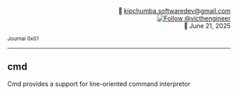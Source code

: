 <p align="right">
    <strong>📨 </strong> <a href="mailto:kipchumba.softwaredev@gmail.com">kipchumba.softwaredev@gmail.com</a><br>
    <a href="https://x.com/atmosbrief" target="_blank">
        <img src="https://img.shields.io/twitter/follow/victhengineer?style=social" alt="Follow @victhengineer" />
    </a><br>
    <strong>📅 </strong> June 21, 2025
</p>
<p align="left"><small>Journal 0x01</small></p>

----

cmd
---
Cmd provides a support for line-oriented command interpretor
